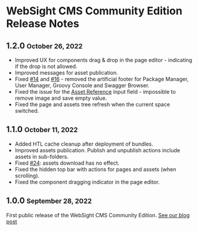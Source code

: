 # WebSight CMS Community Edition Release Notes

## 1.2.0 <small>October 26, 2022</small>

- Improved UX for components drag & drop in the page editor - indicating if the drop is not allowed.
- Improved messages for asset publication.
- Fixed [#14](https://github.com/websight-io/starter/issues/14) and [#16](https://github.com/websight-io/starter/issues/16) - removed the artificial footer for Package Manager, User Manager, Groovy Console and Swagger Browser.
- Fixed the issue for the [Asset Reference](../../developers/development/dialogs/assetreference/) input field - impossible to remove image and save empty value.
- Fixed the page and assets tree refresh when the current space switched.


## 1.1.0 <small>October 11, 2022</small>

- Added HTL cache cleanup after deployment of bundles.
- Improved assets publication. Publish and unpublish actions include assets in sub-folders. 
- Fixed [#24](https://github.com/websight-io/starter/issues/24): assets download has no effect.
- Fixed the hidden top bar with actions for pages and assets (when scrolling).
- Fixed the component dragging indicator in the page editor.

## 1.0.0 <small>September 28, 2022</small>

First public release of the WebSight CMS Community Edition.
[See our blog post](../../../blog/2022/websight-cms-ce-1-0-0/)